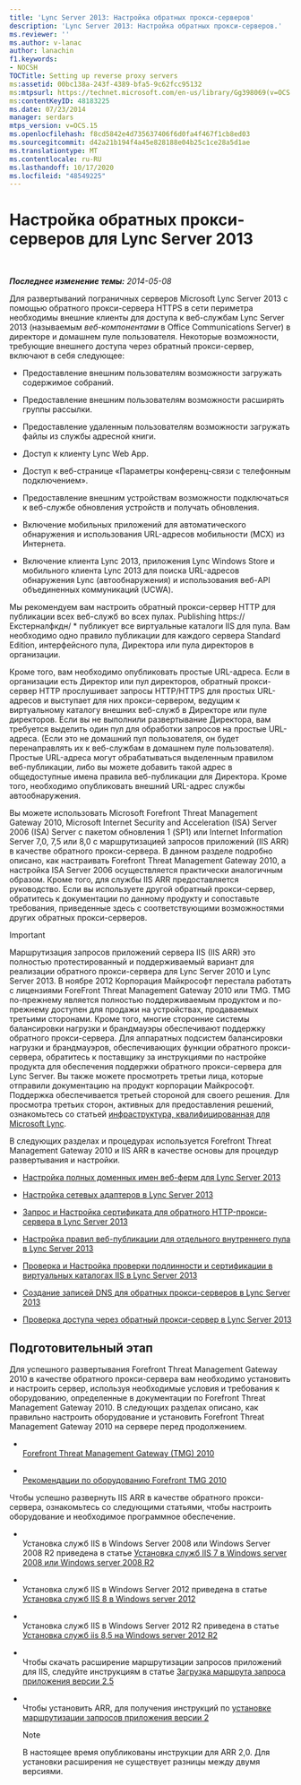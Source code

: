 ```yaml
---
title: 'Lync Server 2013: Настройка обратных прокси-серверов'
description: 'Lync Server 2013: Настройка обратных прокси-серверов.'
ms.reviewer: ''
ms.author: v-lanac
author: lanachin
f1.keywords:
- NOCSH
TOCTitle: Setting up reverse proxy servers
ms:assetid: 00bc138a-243f-4389-bfa5-9c62fcc95132
ms:mtpsurl: https://technet.microsoft.com/en-us/library/Gg398069(v=OCS.15)
ms:contentKeyID: 48183225
ms.date: 07/23/2014
manager: serdars
mtps_version: v=OCS.15
ms.openlocfilehash: f8cd5842e4d735637406f6d0fa4f467f1cb8ed03
ms.sourcegitcommit: d42a21b194f4a45e828188e04b25c1ce28a5d1ae
ms.translationtype: MT
ms.contentlocale: ru-RU
ms.lasthandoff: 10/17/2020
ms.locfileid: "48549225"
---
```

# <a name="setting-up-reverse-proxy-servers-for-lync-server-2013"></a>Настройка обратных прокси-серверов для Lync Server 2013

<div data-xmlns="http://www.w3.org/1999/xhtml">

<div class="topic" data-xmlns="http://www.w3.org/1999/xhtml" data-msxsl="urn:schemas-microsoft-com:xslt" data-cs="https://msdn.microsoft.com/">

<div data-asp="https://msdn2.microsoft.com/asp">



</div>

<div id="mainSection">

<div id="mainBody">

<span> </span>

_**Последнее изменение темы:** 2014-05-08_

Для развертываний пограничных серверов Microsoft Lync Server 2013 с помощью обратного прокси-сервера HTTPS в сети периметра необходимы внешние клиенты для доступа к веб-службам Lync Server 2013 (называемым *веб-компонентами* в Office Communications Server) в директоре и домашнем пуле пользователя. Некоторые возможности, требующие внешнего доступа через обратный прокси-сервер, включают в себя следующее:

  - Предоставление внешним пользователям возможности загружать содержимое собраний.

  - Предоставление внешним пользователям возможности расширять группы рассылки.

  - Предоставление удаленным пользователям возможности загружать файлы из службы адресной книги.

  - Доступ к клиенту Lync Web App.

  - Доступ к веб-странице «Параметры конференц-связи с телефонным подключением».

  - Предоставление внешним устройствам возможности подключаться к веб-службе обновления устройств и получать обновления.

  - Включение мобильных приложений для автоматического обнаружения и использования URL-адресов мобильности (MCX) из Интернета.

  - Включение клиента Lync 2013, приложения Lync Windows Store и мобильного клиента Lync 2013 для поиска URL-адресов обнаружения Lync (автообнаружения) и использования веб-API объединенных коммуникаций (UCWA).

Мы рекомендуем вам настроить обратный прокси-сервер HTTP для публикации всех веб-служб во всех пулах. Publishing https://Екстерналфкдн/ \* публикует все виртуальные каталоги IIS для пула. Вам необходимо одно правило публикации для каждого сервера Standard Edition, интерфейсного пула, Директора или пула директоров в организации.

Кроме того, вам необходимо опубликовать простые URL-адреса. Если в организации есть Директор или пул директоров, обратный прокси-сервер HTTP прослушивает запросы HTTP/HTTPS для простых URL-адресов и выступает для них прокси-сервером, ведущим к виртуальному каталогу внешних веб-служб в Директоре или пуле директоров. Если вы не выполнили развертывание Директора, вам требуется выделить один пул для обработки запросов на простые URL-адреса. (Если это не домашний пул пользователя, он будет перенаправлять их к веб-службам в домашнем пуле пользователя). Простые URL-адреса могут обрабатываться выделенным правилом веб-публикации, либо вы можете добавить такой адрес в общедоступные имена правила веб-публикации для Директора. Кроме того, необходимо опубликовать внешний URL-адрес службы автообнаружения.

Вы можете использовать Microsoft Forefront Threat Management Gateway 2010, Microsoft Internet Security and Acceleration (ISA) Server 2006 (ISA) Server с пакетом обновления 1 (SP1) или Internet Information Server 7,0, 7,5 или 8,0 с маршрутизацией запросов приложений (IIS ARR) в качестве обратного прокси-сервера. В данном разделе подробно описано, как настраивать Forefront Threat Management Gateway 2010, а настройка ISA Server 2006 осуществляется практически аналогичным образом. Кроме того, для службы IIS ARR предоставляется руководство. Если вы используете другой обратный прокси-сервер, обратитесь к документации по данному продукту и сопоставьте требования, приведенные здесь с соответствующими возможностями других обратных прокси-серверов.

<div>


> [!IMPORTANT]  
> Маршрутизация запросов приложений сервера IIS (IIS ARR) это полностью протестированный и поддерживаемый вариант для реализации обратного прокси-сервера для Lync Server 2010 и Lync Server 2013. В ноябре 2012 Корпорация Майкрософт перестала работать с лицензиями ForeFront Threat Management Gateway 2010 или TMG. TMG по-прежнему является полностью поддерживаемым продуктом и по-прежнему доступен для продажи на устройствах, продаваемых третьими сторонами. Кроме того, многие сторонние системы балансировки нагрузки и брандмауэры обеспечивают поддержку обратного прокси-сервера. Для аппаратных подсистем балансировки нагрузки и брандмауэров, обеспечивающих функции обратного прокси-сервера, обратитесь к поставщику за инструкциями по настройке продукта для обеспечения поддержки обратного прокси-сервера для Lync Server. Вы также можете просмотреть третьи лица, которые отправили документацию на продукт корпорации Майкрософт. Поддержка обеспечивается третьей стороной для своего решения. Для просмотра третьих сторон, активных для предоставления решений, ознакомьтесь со статьей <A href="https://go.microsoft.com/fwlink/?linkid=268730">инфраструктура, квалифицированная для Microsoft Lync</A>.



</div>

В следующих разделах и процедурах используется Forefront Threat Management Gateway 2010 и IIS ARR в качестве основы для процедур развертывания и настройки.

  - [Настройка полных доменных имен веб-ферм для Lync Server 2013](lync-server-2013-configure-web-farm-fqdns.md)

  - [Настройка сетевых адаптеров в Lync Server 2013](lync-server-2013-configure-network-adapters.md)

  - [Запрос и Настройка сертификата для обратного HTTP-прокси-сервера в Lync Server 2013](lync-server-2013-request-and-configure-a-certificate-for-your-reverse-http-proxy.md)

  - [Настройка правил веб-публикации для отдельного внутреннего пула в Lync Server 2013](lync-server-2013-configure-web-publishing-rules-for-a-single-internal-pool.md)

  - [Проверка и Настройка проверки подлинности и сертификации в виртуальных каталогах IIS в Lync Server 2013](lync-server-2013-verify-or-configure-authentication-and-certification-on-iis-virtual-directories.md)

  - [Создание записей DNS для обратных прокси-серверов в Lync Server 2013](lync-server-2013-create-dns-records-for-reverse-proxy-servers.md)

  - [Проверка доступа через обратный прокси-сервер в Lync Server 2013](lync-server-2013-verify-access-through-your-reverse-proxy.md)

<div>

## <a name="before-you-begin"></a>Подготовительный этап

Для успешного развертывания Forefront Threat Management Gateway 2010 в качестве обратного прокси-сервера вам необходимо установить и настроить сервер, используя необходимые условия и требования к оборудованию, определенные в документации по Forefront Threat Management Gateway 2010. В следующих разделах описано, как правильно настроить оборудование и установить Forefront Threat Management Gateway 2010 на сервере перед продолжением.

  - <span></span>  
    [Forefront Threat Management Gateway (TMG) 2010](https://go.microsoft.com/fwlink/?linkid=291292)

  - <span></span>  
    [Рекомендации по оборудованию Forefront TMG 2010](https://go.microsoft.com/fwlink/?linkid=291293)

Чтобы успешно развернуть IIS ARR в качестве обратного прокси-сервера, ознакомьтесь со следующими статьями, чтобы настроить оборудование и необходимое программное обеспечение.

  - <span></span>  
    Установка служб IIS в Windows Server 2008 или Windows Server 2008 R2 приведена в статье [Установка служб IIS 7 в Windows server 2008 или Windows server 2008 R2](https://go.microsoft.com/fwlink/?linkid=291296)

  - <span></span>  
    Установка служб IIS в Windows Server 2012 приведена в статье [Установка служб IIS 8 в Windows server 2012](https://go.microsoft.com/fwlink/?linkid=291297)

  - <span></span>  
    Установка служб IIS в Windows Server 2012 R2 приведена в статье [Установка служб iis 8,5 на Windows server 2012 R2](https://go.microsoft.com/fwlink/?linkid=330687)

  - <span></span>  
    Чтобы скачать расширение маршрутизации запросов приложений для IIS, следуйте инструкциям в статье [Загрузка маршрута запроса приложения версии 2.5](https://go.microsoft.com/fwlink/?linkid=291298)

  - <span></span>  
    Чтобы установить ARR, для получения инструкций по [установке маршрутизации запросов приложения версии 2](https://go.microsoft.com/fwlink/?linkid=291299)
    
    <div>
    

    > [!NOTE]  
    > В настоящее время опубликованы инструкции для ARR 2,0. Для установки расширения не существует разницы между двумя версиями.

    
    </div>

</div>

</div>

<span> </span>

</div>

</div>

</div>

